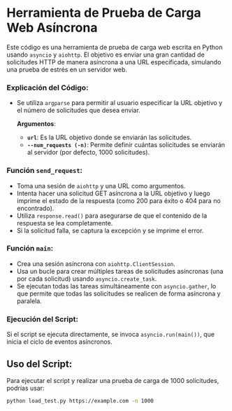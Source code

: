 # Herramienta de Prueba de Carga Web Asíncrona

Este código es una herramienta de prueba de carga web escrita en Python usando `asyncio` y `aiohttp`. El objetivo es enviar una gran cantidad de solicitudes HTTP de manera asíncrona a una URL especificada, simulando una prueba de estrés en un servidor web.

### Explicación del Código:

- Se utiliza `argparse` para permitir al usuario especificar la URL objetivo y el número de solicitudes que desea enviar.
  
  **Argumentos**:
  
  - **`url`**: Es la URL objetivo donde se enviarán las solicitudes.
  - **`--num_requests (-n)`**: Permite definir cuántas solicitudes se enviarán al servidor (por defecto, 1000 solicitudes).

### Función `send_request`:

- Toma una sesión de `aiohttp` y una URL como argumentos.
- Intenta hacer una solicitud GET asíncrona a la URL objetivo y luego imprime el estado de la respuesta (como 200 para éxito o 404 para no encontrado).
- Utiliza `response.read()` para asegurarse de que el contenido de la respuesta se lea completamente.
- Si la solicitud falla, se captura la excepción y se imprime el error.

### Función `main`:

- Crea una sesión asíncrona con `aiohttp.ClientSession`.
- Usa un bucle para crear múltiples tareas de solicitudes asíncronas (una por cada solicitud) usando `asyncio.create_task`.
- Se ejecutan todas las tareas simultáneamente con `asyncio.gather`, lo que permite que todas las solicitudes se realicen de forma asíncrona y paralela.

### Ejecución del Script:

Si el script se ejecuta directamente, se invoca `asyncio.run(main())`, que inicia el ciclo de eventos asíncronos.

## Uso del Script:

Para ejecutar el script y realizar una prueba de carga de 1000 solicitudes, podrías usar:

```bash
python load_test.py https://example.com -n 1000
